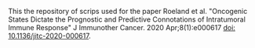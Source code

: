 This the repository of scrips used for the paper Roeland et al. "Oncogenic States Dictate the Prognostic and Predictive Connotations of Intratumoral Immune Response" J Immunother Cancer. 2020 Apr;8(1):e000617 [doi: 10.1136/jitc-2020-000617](http://dx.doi.org/jitc-2020-000617).
